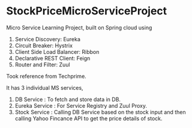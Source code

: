 # StockPriceMicroServiceProject
Micro Service Learning Project, built on Spring cloud using 
 
 1. Service Discovery: Eureka
 2. Circuit Breaker: Hystrix
 3. Client Side Load Balancer: Ribbon
 4. Declarative REST Client: Feign
 5. Router and Filter: Zuul

Took reference from Techprime.

It has 3 individual MS services,
1. DB Service : To fetch and store data in DB.
2. Eureka Service : For Service Registry and Zuul Proxy.
3. Stock Service : Calling DB Service based on the stock input and then calling Yahoo Fincance API to get the price details of stock.
